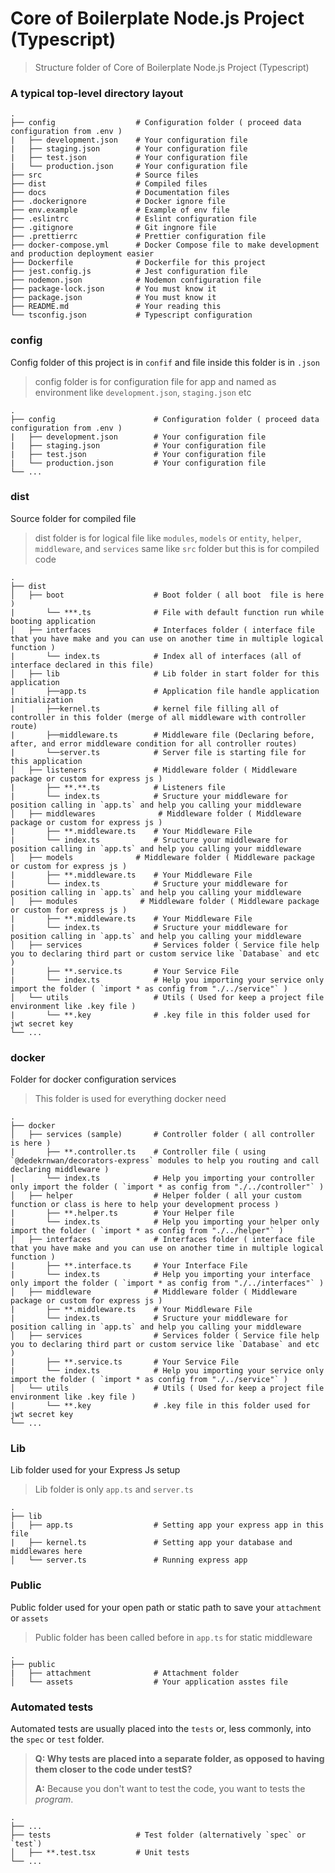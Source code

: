 Core of Boilerplate Node.js Project (Typescript)
============================

> Structure folder of Core of Boilerplate Node.js Project (Typescript)

### A typical top-level directory layout

    .
    ├── config                  # Configuration folder ( proceed data configuration from .env )
    |   ├── development.json    # Your configuration file
    |   ├── staging.json        # Your configuration file
    |   ├── test.json           # Your configuration file
    |   └── production.json     # Your configuration file
    ├── src                     # Source files
    ├── dist                    # Compiled files 
    ├── docs                    # Documentation files 
    ├── .dockerignore           # Docker ignore file
    ├── env.example             # Example of env file
    ├── .eslintrc               # Eslint configuration file
    ├── .gitignore              # Git ingnore file
    ├── .prettierrc             # Prettier configuration file
    ├── docker-compose.yml      # Docker Compose file to make development and production deployment easier
    ├── Dockerfile              # Dockerfile for this project
    ├── jest.config.js          # Jest configuration file
    ├── nodemon.json            # Nodemon configuration file
    ├── package-lock.json       # You must know it
    ├── package.json            # You must know it
    ├── README.md               # Your reading this
    └── tsconfig.json           # Typescript configuration

<!-- > Use short lowercase names at least for the top-level files and folders except
> `LICENSE`, `README.md` -->


### config

Config folder of this project is in `confif` and file inside this folder is in `.json`

> config folder is for configuration file for app and named as environment like `development.json`, `staging.json` etc

    .
    ├── config                      # Configuration folder ( proceed data configuration from .env )
    |   ├── development.json        # Your configuration file
    |   ├── staging.json            # Your configuration file
    |   ├── test.json               # Your configuration file
    |   └── production.json         # Your configuration file
    └── ...


### dist

Source folder for compiled file 

> dist folder is for logical file like `modules`, `models` or `entity`, `helper`, `middleware`, and `services` same like `src` folder but this is for compiled code

    .
    ├── dist
    │   ├── boot                    # Boot folder ( all boot  file is here )
    |       └── ***.ts              # File with default function run while booting application
    │   ├── interfaces              # Interfaces folder ( interface file that you have make and you can use on another time in multiple logical function )
    |       └── index.ts            # Index all of interfaces (all of interface declared in this file)
    │   ├── lib                     # Lib folder in start folder for this application
    |       ├──app.ts               # Application file handle application initialization
    |       ├──kernel.ts            # kernel file filling all of controller in this folder (merge of all middleware with controller route)
    |       ├──middleware.ts        # Middleware file (Declaring before, after, and error middleware condition for all controller routes)
    |       └──server.ts            # Server file is starting file for this application
    │   ├── listeners               # Middleware folder ( Middleware package or custom for express js )
    |       ├── **.**.ts            # Listeners file
    |       └── index.ts            # Sructure your middleware for position calling in `app.ts` and help you calling your middleware
    │   ├── middlewares              # Middleware folder ( Middleware package or custom for express js )
    |       ├── **.middleware.ts    # Your Middleware File
    |       └── index.ts            # Sructure your middleware for position calling in `app.ts` and help you calling your middleware
    │   ├── models              # Middleware folder ( Middleware package or custom for express js )
    |       ├── **.middleware.ts    # Your Middleware File
    |       └── index.ts            # Sructure your middleware for position calling in `app.ts` and help you calling your middleware
    │   ├── modules              # Middleware folder ( Middleware package or custom for express js )
    |       ├── **.middleware.ts    # Your Middleware File
    |       └── index.ts            # Sructure your middleware for position calling in `app.ts` and help you calling your middleware
    │   ├── services                # Services folder ( Service file help you to declaring third part or custom service like `Database` and etc )
    |       ├── **.service.ts       # Your Service File
    |       └── index.ts            # Help you importing your service only import the folder ( `import * as config from "./../service"` )
    │   └── utils                   # Utils ( Used for keep a project file environment like .key file )
    |       └── **.key              # .key file in this folder used for jwt secret key
    └── ...

    
### docker

Folder for docker configuration services

> This folder is used for everything docker need

    .
    ├── docker
    │   ├── services (sample)       # Controller folder ( all controller is here )
    |       ├── **.controller.ts    # Controller file ( using `@dedekrnwan/decorators-express` modules to help you routing and call declaring middleware )
    |       └── index.ts            # Help you importing your controller only import the folder ( `import * as config from "./../controller"` )
    │   ├── helper                  # Helper folder ( all your custom function or class is here to help your development process )
    |       ├── **.helper.ts        # Your Helper file
    |       └── index.ts            # Help you importing your helper only import the folder ( `import * as config from "./../helper"` )
    │   ├── interfaces              # Interfaces folder ( interface file that you have make and you can use on another time in multiple logical function )
    |       ├── **.interface.ts     # Your Interface File
    |       └── index.ts            # Help you importing your interface only import the folder ( `import * as config from "./../interfaces"` )
    │   ├── middleware              # Middleware folder ( Middleware package or custom for express js )
    |       ├── **.middleware.ts    # Your Middleware File
    |       └── index.ts            # Sructure your middleware for position calling in `app.ts` and help you calling your middleware
    │   ├── services                # Services folder ( Service file help you to declaring third part or custom service like `Database` and etc )
    |       ├── **.service.ts       # Your Service File
    |       └── index.ts            # Help you importing your service only import the folder ( `import * as config from "./../service"` )
    │   └── utils                   # Utils ( Used for keep a project file environment like .key file )
    |       └── **.key              # .key file in this folder used for jwt secret key
    └── ...


### Lib

Lib folder used for your Express Js setup 

> Lib folder is only `app.ts` and `server.ts`

    .
    ├── lib
    |   ├── app.ts                  # Setting app your express app in this file
    |   ├── kernel.ts               # Setting app your database and middlewares here
    │   └── server.ts               # Running express app

### Public

Public folder used for your open path or static path to save your `attachment` or `assets`

> Public folder has been called before in `app.ts` for static middleware

    .
    ├── public
    |   ├── attachment              # Attachment folder 
    │   └── assets                  # Your application asstes file


### Automated tests

Automated tests are usually placed into the `tests` or, less commonly, into the `spec` or `test` folder.

> **Q: Why tests are placed into a separate folder, as opposed to having them closer to the code under testS?**
>
> **A:** Because you don't want to test the code, you want to tests the *program*.

    .
    ├── ...
    ├── tests                   # Test folder (alternatively `spec` or `test`)
    │   ├── **.test.tsx         # Unit tests
    └── ...


